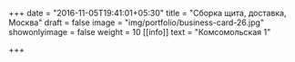 +++
date = "2016-11-05T19:41:01+05:30"
title = "Сборка щита, доставка, Москва"
draft = false
image = "img/portfolio/business-card-26.jpg"
showonlyimage = false
weight = 10
[[info]]
text = "Комсомольская 1"

+++

<!--more-->
